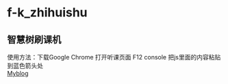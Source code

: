 # f-k_zhihuishu
## 智慧树刷课机
使用方法：下载Google Chrome 打开听课页面 F12 console 把js里面的内容粘贴到蓝色箭头处</br>
[Myblog](http://blog.ywxisky.cn)  
